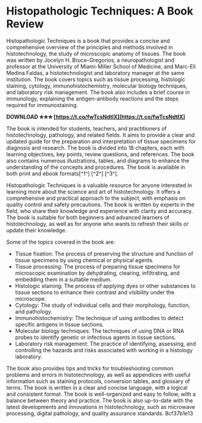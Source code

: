 
 
# Histopathologic Techniques: A Book Review
 
Histopathologic Techniques is a book that provides a concise and comprehensive overview of the principles and methods involved in histotechnology, the study of microscopic anatomy of tissues. The book was written by Jocelyn H. Bruce-Gregorios, a neuropathologist and professor at the University of Miami-Miller School of Medicine, and Marc-Eli Medina Faldas, a histotechnologist and laboratory manager at the same institution. The book covers topics such as tissue processing, histologic staining, cytology, immunohistochemistry, molecular biology techniques, and laboratory risk management. The book also includes a brief course in immunology, explaining the antigen-antibody reactions and the steps required for immunostaining.
 
**DOWNLOAD ✯✯✯ [https://t.co/fwTcsNdtIX](https://t.co/fwTcsNdtIX)**


 
The book is intended for students, teachers, and practitioners of histotechnology, pathology, and related fields. It aims to provide a clear and updated guide for the preparation and interpretation of tissue specimens for diagnosis and research. The book is divided into 18 chapters, each with learning objectives, key points, review questions, and references. The book also contains numerous illustrations, tables, and diagrams to enhance the understanding of the concepts and procedures. The book is available in both print and ebook formats[^1^] [^2^] [^3^].
 
Histopathologic Techniques is a valuable resource for anyone interested in learning more about the science and art of histotechnology. It offers a comprehensive and practical approach to the subject, with emphasis on quality control and safety precautions. The book is written by experts in the field, who share their knowledge and experience with clarity and accuracy. The book is suitable for both beginners and advanced learners of histotechnology, as well as for anyone who wants to refresh their skills or update their knowledge.

Some of the topics covered in the book are:
 
- Tissue fixation: The process of preserving the structure and function of tissue specimens by using chemical or physical agents.
- Tissue processing: The process of preparing tissue specimens for microscopic examination by dehydrating, clearing, infiltrating, and embedding them in a suitable medium.
- Histologic staining: The process of applying dyes or other substances to tissue sections to enhance their contrast and visibility under the microscope.
- Cytology: The study of individual cells and their morphology, function, and pathology.
- Immunohistochemistry: The technique of using antibodies to detect specific antigens in tissue sections.
- Molecular biology techniques: The techniques of using DNA or RNA probes to identify genetic or infectious agents in tissue sections.
- Laboratory risk management: The practice of identifying, assessing, and controlling the hazards and risks associated with working in a histology laboratory.

The book also provides tips and tricks for troubleshooting common problems and errors in histotechnology, as well as appendices with useful information such as staining protocols, conversion tables, and glossary of terms. The book is written in a clear and concise language, with a logical and consistent format. The book is well-organized and easy to follow, with a balance between theory and practice. The book is also up-to-date with the latest developments and innovations in histotechnology, such as microwave processing, digital pathology, and quality assurance standards.
 8cf37b1e13
 
